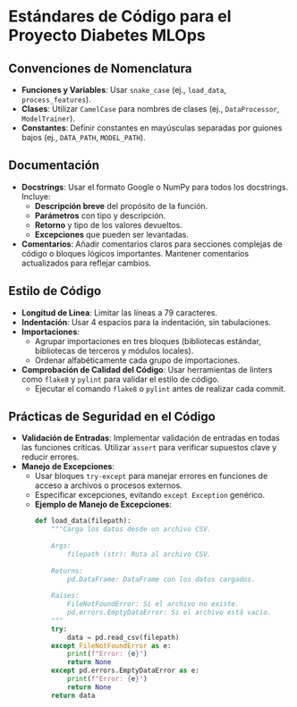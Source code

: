 # Estándares de Código para el Proyecto Diabetes MLOps

## Convenciones de Nomenclatura
- **Funciones y Variables**: Usar `snake_case` (ej., `load_data`, `process_features`).
- **Clases**: Utilizar `CamelCase` para nombres de clases (ej., `DataProcessor`, `ModelTrainer`).
- **Constantes**: Definir constantes en mayúsculas separadas por guiones bajos (ej., `DATA_PATH`, `MODEL_PATH`).
  
## Documentación
- **Docstrings**: Usar el formato Google o NumPy para todos los docstrings. Incluye:
    - **Descripción breve** del propósito de la función.
    - **Parámetros** con tipo y descripción.
    - **Retorno** y tipo de los valores devueltos.
    - **Excepciones** que pueden ser levantadas.
- **Comentarios**: Añadir comentarios claros para secciones complejas de código o bloques lógicos importantes. Mantener comentarios actualizados para reflejar cambios.

## Estilo de Código
- **Longitud de Línea**: Limitar las líneas a 79 caracteres.
- **Indentación**: Usar 4 espacios para la indentación, sin tabulaciones.
- **Importaciones**:
  - Agrupar importaciones en tres bloques (bibliotecas estándar, bibliotecas de terceros y módulos locales).
  - Ordenar alfabéticamente cada grupo de importaciones.
- **Comprobación de Calidad del Código**: Usar herramientas de linters como `flake8` y `pylint` para validar el estilo de código. 
  - Ejecutar el comando `flake8` o `pylint` antes de realizar cada commit.

## Prácticas de Seguridad en el Código
- **Validación de Entradas**: Implementar validación de entradas en todas las funciones críticas. Utilizar `assert` para verificar supuestos clave y reducir errores.
- **Manejo de Excepciones**:
  - Usar bloques `try-except` para manejar errores en funciones de acceso a archivos o procesos externos.
  - Especificar excepciones, evitando `except Exception` genérico.
  - **Ejemplo de Manejo de Excepciones**:
    ```python
    def load_data(filepath):
        """Carga los datos desde un archivo CSV.
        
        Args:
            filepath (str): Ruta al archivo CSV.
        
        Returns:
            pd.DataFrame: DataFrame con los datos cargados.
        
        Raises:
            FileNotFoundError: Si el archivo no existe.
            pd.errors.EmptyDataError: Si el archivo está vacío.
        """
        try:
            data = pd.read_csv(filepath)
        except FileNotFoundError as e:
            print(f"Error: {e}")
            return None
        except pd.errors.EmptyDataError as e:
            print(f"Error: {e}")
            return None
        return data
    ```
